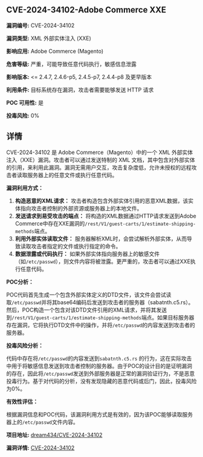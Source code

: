 ## CVE-2024-34102-Adobe Commerce XXE

**漏洞编号:** CVE-2024-34102

**漏洞类型:** XML 外部实体注入 (XXE)

**影响应用:** Adobe Commerce (Magento)

**危害等级:** 严重，可能导致任意代码执行，敏感信息泄露

**影响版本:** <= 2.4.7, 2.4.6-p5, 2.4.5-p7, 2.4.4-p8 及更早版本

**利用条件:** 目标系统存在漏洞，攻击者需要能够发送 HTTP 请求

**POC 可用性:** 是

**投毒风险:** 0%

## 详情

CVE-2024-34102 是 Adobe Commerce（Magento）中的一个 XML 外部实体注入（XXE）漏洞。攻击者可以通过发送特制的 XML 文档，其中包含对外部实体的引用，来利用此漏洞。漏洞无需用户交互，攻击复杂度低，允许未授权的远程攻击者读取服务器上的任意文件或执行任意代码。

**漏洞利用方式：**

1.  **构造恶意的XML请求：** 攻击者构造包含外部实体引用的恶意XML数据，该实体指向攻击者控制的外部资源或服务器上的本地文件。
2.  **发送请求到易受攻击的端点：** 将构造的XML数据通过HTTP请求发送到Adobe Commerce中存在XXE漏洞的`/rest/V1/guest-carts/1/estimate-shipping-methods`端点。
3.  **利用外部实体读取文件：**  服务器解析XML时，会尝试解析外部实体，从而导致读取攻击者指定的文件或执行指定的命令。
4.  **数据泄露或代码执行：**  如果外部实体指向服务器上的敏感文件（如`/etc/passwd`），则文件内容将被泄露。更严重的，攻击者可以通过XXE执行任意代码。

**POC分析：**

POC代码首先生成一个包含外部实体定义的DTD文件，该文件会尝试读取`/etc/passwd`并将其base64编码后发送到攻击者的服务器（sabatnth.c5.rs）。然后，POC构造一个包含对该DTD文件引用的XML请求，并将其发送到`/rest/V1/guest-carts/1/estimate-shipping-methods`端点。如果目标服务器存在漏洞，它将执行DTD文件中的操作，并将`/etc/passwd`的内容发送到攻击者的服务器。

**投毒风险分析：**

代码中存在将`/etc/passwd`的内容发送到`sabatnth.c5.rs` 的行为，这在实际攻击中用于将敏感信息发送到攻击者控制的服务器。由于POC的设计目的是证明漏洞的存在，因此将`/etc/passwd`发送到外部服务器是正常的漏洞验证行为，不是恶意投毒行为。基于对代码的分析，没有发现隐藏的恶意代码或后门，因此，投毒风险为0%。

**有效性评估：**

根据漏洞信息和POC代码，该漏洞利用方式是有效的，因为该POC能够读取服务器上的`/etc/passwd`文件内容。

**项目地址:** [dream434/CVE-2024-34102](https://github.com/dream434/CVE-2024-34102)

**漏洞详情:** [CVE-2024-34102](https://nvd.nist.gov/vuln/detail/CVE-2024-34102)